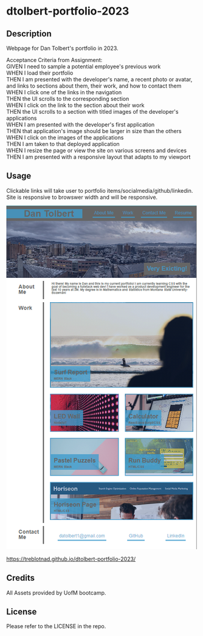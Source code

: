 # dtolbert-portfolio-2023


## Description

Webpage for Dan Tolbert's portfolio in 2023.


Acceptance Criteria from Assignment:  
GIVEN I need to sample a potential employee's previous work  
WHEN I load their portfolio  
THEN I am presented with the developer's name, a recent photo or avatar, and links to sections about them, their work, and how to contact them  
WHEN I click one of the links in the navigation  
THEN the UI scrolls to the corresponding section  
WHEN I click on the link to the section about their work  
THEN the UI scrolls to a section with titled images of the developer's applications  
WHEN I am presented with the developer's first application  
THEN that application's image should be larger in size than the others  
WHEN I click on the images of the applications  
THEN I am taken to that deployed application  
WHEN I resize the page or view the site on various screens and devices  
THEN I am presented with a responsive layout that adapts to my viewport  


## Usage

Clickable links will take user to portfolio items/socialmedia/github/linkedin.
Site is responsive to browswer width and will be responsive.

![alt text](assets/images/screenshot-deployed.png)

https://treblotnad.github.io/dtolbert-portfolio-2023/

## Credits

All Assets provided by UofM bootcamp.

## License

Please refer to the LICENSE in the repo.